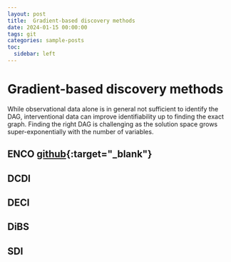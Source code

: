```yaml
---
layout: post
title:  Gradient-based discovery methods
date: 2024-01-15 00:00:00
tags: git
categories: sample-posts
toc:
  sidebar: left
---
```


# Gradient-based discovery methods

While observational data alone is in general not sufficient to identify the DAG, interventional data can improve identifiability up to finding the exact graph. Finding the right DAG is challenging as the solution space grows super-exponentially with the number of variables.

## ENCO [github](https://github.com/phlippe/ENCO){:target="_blank"}

## DCDI

## DECI

## DiBS

## SDI